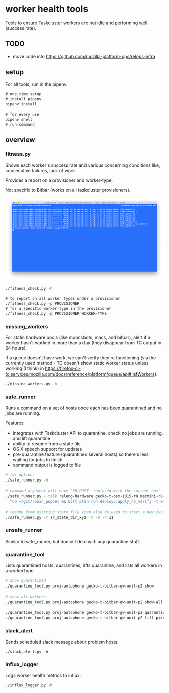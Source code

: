 # worker health tools

Tools to ensure Taskcluster workers are not idle and performing well (success rate).

## TODO

- move code into https://github.com/mozilla-platform-ops/relops-infra

## setup

For all tools, run in the pipenv.

```
# one-time setup
# install pipenv
pipenv install

# for every use
pipenv shell
# run command
```

## overview

### fitness.py

Shows each worker's success rate and various concerning conditions like, consecutive failures, lack of work.

Provides a report on a provisioner and worker-type.

Not specific to Bitbar (works on all taskcluster provisioners).

![fitness.py](images/fitness_py_example.png)

```
./fitness_check.py -h

# to report on all worker types under a provisioner
./fitness_check.py -p PROVISIONER
# for a specific worker-type in the provisioner
./fitness_check.py -p PROVISIONER WORKER-TYPE
```

### missing_workers

For static hardware pools (like moonshots, macs, and bitbar), alert if a worker hasn't worked in more than a day (they disappear from TC output in 24 hours).

If a queue doesn't have work, we can't verify they're functioning (via the currently used method - TC doesn't show static worker status unless working (I think) in https://firefox-ci-tc.services.mozilla.com/docs/reference/platform/queue/api#listWorkers).

```bash
./missing_workers.py -h
```

### safe_runner

Runs a command on a set of hosts once each has been quarantined and no jobs are running.

Features:
- integrates with Taskcluster API to quarantine, check no jobs are running, and lift quarantine
- ability to resume from a state file
- OS X speech support for updates
- pre-quarantine feature (quarantines several hosts) so there's less waiting for jobs to finish
- command output is logged to file

```bash
# for options
./safe_runner.py -h

# command argument will have 'SR_HOST' replaced with the current host
./safe_runner.py --talk releng-hardware gecko-t-osx-1015-r8 macmini-r8-22,macmini-r8-23,macmini-r8-24 \
  "cd ~/git/ronin_puppet && bolt plan run deploy::apply_no_verify -t SR_HOST.test.releng.mdc1.mozilla.com noop=false -v"

# resume from existing state file (can also be used to start a new run)
./safe_runner.py -r sr_state_dir_xyz -t -R -P 11
```

### unsafe_runner

Similar to safe_runner, but doesn't deal with any quarantine stuff.

### quarantine_tool

Lists quarantined hosts, quarantines, lifts quarantine, and lists all workers in a workerType.

```bash
# show quarantined
./quarantine_tool.py proj-autophone gecko-t-bitbar-gw-unit-p2 show

# show all workers
./quarantine_tool.py proj-autophone gecko-t-bitbar-gw-unit-p2 show-all

./quarantine_tool.py proj-autophone gecko-t-bitbar-gw-unit-p2 quarantine pixel2-01
./quarantine_tool.py proj-autophone gecko-t-bitbar-gw-unit-p2 lift pixel2-01
```

### slack_alert

Sends scheduled slack message about problem hosts.

```
./slack_alert.py -h
```

### influx_logger

Logs worker health metrics to influx.

```
./influx_logger.py -h
```
